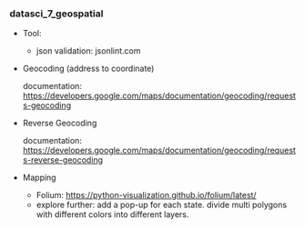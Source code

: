 ### datasci_7_geospatial
- Tool: 
  - json validation:
    jsonlint.com
  
-  Geocoding (address to coordinate)

   documentation:
  https://developers.google.com/maps/documentation/geocoding/requests-geocoding
 
-  Reverse Geocoding

   documentation:
  https://developers.google.com/maps/documentation/geocoding/requests-reverse-geocoding

  
- Mapping
   - Folium:
     https://python-visualization.github.io/folium/latest/
    -  explore further: add a pop-up for each state.
                        divide multi polygons with different colors into different layers.
     
     
